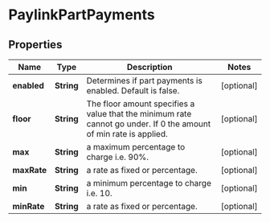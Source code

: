 

# PaylinkPartPayments


## Properties

| Name | Type | Description | Notes |
|------------ | ------------- | ------------- | -------------|
|**enabled** | **String** | Determines if part payments is enabled. Default is false. |  [optional] |
|**floor** | **String** | The floor amount specifies a value that the minimum rate cannot go under. If 0 the amount of min rate is applied. |  [optional] |
|**max** | **String** | a maximum percentage to charge i.e. 90%. |  [optional] |
|**maxRate** | **String** | a rate as fixed or percentage. |  [optional] |
|**min** | **String** | a minimum percentage to charge i.e. 10. |  [optional] |
|**minRate** | **String** | a rate as fixed or percentage. |  [optional] |



